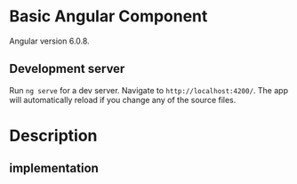# Basic Angular Component

Angular  version 6.0.8.

## Development server

Run `ng serve` for a dev server. Navigate to `http://localhost:4200/`. The app will automatically reload if you change any of the source files.

# Description

## implementation



